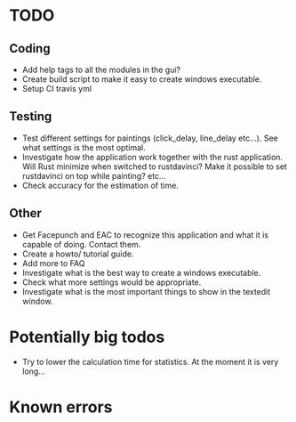 # TODO

## Coding
- Add help tags to all the modules in the gui?
- Create build script to make it easy to create windows executable.
- Setup CI travis yml


## Testing
- Test different settings for paintings (click_delay, line_delay etc...). See what settings is the most optimal.
- Investigate how the application work together with the rust application. Will Rust minimize when switched to rustdavinci? Make it possible to set rustdavinci on top while painting? etc...
- Check accuracy for the estimation of time.


## Other
- Get Facepunch and EAC to recognize this application and what it is capable of doing. Contact them.
- Create a howto/ tutorial guide.
- Add more to FAQ
- Investigate what is the best way to create a windows executable.
- Check what more settings would be appropriate.
- Investigate what is the most important things to show in the textedit window.


# Potentially big todos
- Try to lower the calculation time for statistics. At the moment it is very long...


# Known errors
